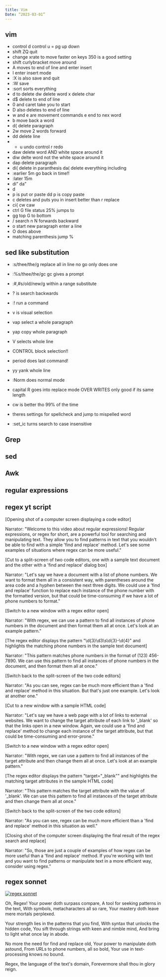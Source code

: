 ```yaml
---
title: Vim
Date: “2023-03-01”
---
```

## vim

- control d control u = pg up down
- shift ZQ quit
- change xrate to move faster on keys 350 is a good setting
- shift curlybracket move around
-   A moves to end of line and enter insert
- I enter insert mode
- :X is also save and quit
- :W save
- :sort sorts everything
- d to delete dw delete word x delete char
- d$ delete to end of line
- 0 and caret take you to start
- D also deletes to end of line
- w and e are movement commands e end to nex word
- b move back a word
- d{ delete paragraph
- 2w move 2 words forward
- dd delete line
- - u undo control r redo
- daw delete word AND white space around it
- diw delte word not the white space around it
- dap delete paragraph
- di( delete in paranthesis da( delete everything including
- :earlier 5m go back in time!! 
- :later 15m
- di” da”
- d
- p is put or paste dd p is copy paste
- c deletes and puts you in insert better than r replace
- ci{ cw caw
- ctrl G file status 25% jumps to 
- gg top G to bottom
- / search n N forwards backward
- o start new paragraph enter a line
- O does above
- matching parenthesis jump %

## sed like substitution
- :s/thee/the/g replace all in line no go only does one
- :%s/thee/the/gc gc gives a prompt
- :#,#s/old/new/g within a range substitute

- ? is search backwards
- :! run a command
- v is visual selection
- vap select a whole paragraph
- yap copy whole paragraph
- V selects whole line
- CONTROL block selection!!
-  period does last command!
- yy yank whole line
- :Norm does normal mode
- capital R goes into replace mode OVER WRITES only good if its same length
- cw is better tho 99% of the time
- theres settings for spellcheck and jump to mispelled word
- :set_ic turns search to case insensitive

## Grep

## sed

## Awk

## regular expressions

## regex yt script

[Opening shot of a computer screen displaying a code editor]

Narrator: "Welcome to this video about regular expressions! Regular expressions, or regex for short, are a powerful tool for searching and manipulating text. They allow you to find patterns in text that you wouldn't be able to find with a simple 'find and replace' method. Let's see some examples of situations where regex can be more useful."

[Cut to a split-screen of two code editors, one with a sample text document and the other with a 'find and replace' dialog box]

Narrator: "Let's say we have a document with a list of phone numbers. We want to format them all in a consistent way, with parentheses around the area code and a hyphen between the next three digits. We could use a 'find and replace' function to replace each instance of the phone number with the formatted version, but that could be time-consuming if we have a lot of phone numbers to format."

[Switch to a new window with a regex editor open]

Narrator: "With regex, we can use a pattern to find all instances of phone numbers in the document and then format them all at once. Let's look at an example pattern."

[The regex editor displays the pattern "\d{3}\d3\s\d{3}-\d{4}" and highlights the matching phone numbers in the sample text document]

Narrator: "This pattern matches phone numbers in the format of (123) 456-7890. We can use this pattern to find all instances of phone numbers in the document, and then format them all at once."

[Switch back to the split-screen of the two code editors]

Narrator: "As you can see, regex can be much more efficient than a 'find and replace' method in this situation. But that's just one example. Let's look at another one."

[Cut to a new window with a sample HTML code]

Narrator: "Let's say we have a web page with a lot of links to external websites. We want to change the target attribute of each link to '_blank' so that the links open in a new window. Again, we could use a 'find and replace' method to change each instance of the target attribute, but that could be time-consuming and error-prone."

[Switch to a new window with a regex editor open]

Narrator: "With regex, we can use a pattern to find all instances of the target attribute and then change them all at once. Let's look at an example pattern."

[The regex editor displays the pattern "target="_blank"" and highlights the matching target attributes in the sample HTML code]

Narrator: "This pattern matches the target attribute with the value of '_blank'. We can use this pattern to find all instances of the target attribute and then change them all at once."

[Switch back to the split-screen of the two code editors]

Narrator: "As you can see, regex can be much more efficient than a 'find and replace' method in this situation as well."

[Closing shot of the computer screen displaying the final result of the regex search and replace]

Narrator: "So, those are just a couple of examples of how regex can be more useful than a 'find and replace' method. If you're working with text and you want to find patterns or manipulate text in a more efficient way, consider using regex."

## regex sonnet

[![regex sonnet](https://i.imgur.com/kLdEwoy.jpg)
](https://youtu.be/hb2qw-HeFpM)

Oh, Regex! Your power doth surpass compare,
A tool for seeking patterns in the text,
With symbols, metacharacters all so rare,
Your mastery doth leave mere mortals perplexed.

Your strength lies in the patterns that you find,
With syntax that unlocks the hidden code,
You sift through strings with keen and nimble mind,
And bring to light what once lay in abode.

No more the need for find and replace old,
Your power to manipulate doth astound,
From URLs to phone numbers, all so bold,
Your use in text-processing knows no bound.

Regex, the language of the text's domain,
Forevermore shall thou in glory reign.
